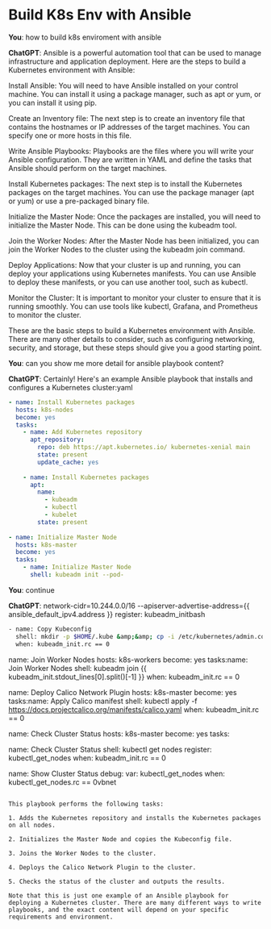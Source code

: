 # Build K8s Env with Ansible
**You**: how to build k8s enviroment with ansible

**ChatGPT**: Ansible is a powerful automation tool that can be used to manage infrastructure and application deployment. Here are the steps to build a Kubernetes environment with Ansible:

Install Ansible: You will need to have Ansible installed on your control machine. You can install it using a package manager, such as apt or yum, or you can install it using pip.

Create an Inventory file: The next step is to create an inventory file that contains the hostnames or IP addresses of the target machines. You can specify one or more hosts in this file.

Write Ansible Playbooks: Playbooks are the files where you will write your Ansible configuration. They are written in YAML and define the tasks that Ansible should perform on the target machines.

Install Kubernetes packages: The next step is to install the Kubernetes packages on the target machines. You can use the package manager (apt or yum) or use a pre-packaged binary file.

Initialize the Master Node: Once the packages are installed, you will need to initialize the Master Node. This can be done using the kubeadm tool.

Join the Worker Nodes: After the Master Node has been initialized, you can join the Worker Nodes to the cluster using the kubeadm join command.

Deploy Applications: Now that your cluster is up and running, you can deploy your applications using Kubernetes manifests. You can use Ansible to deploy these manifests, or you can use another tool, such as kubectl.

Monitor the Cluster: It is important to monitor your cluster to ensure that it is running smoothly. You can use tools like kubectl, Grafana, and Prometheus to monitor the cluster.

These are the basic steps to build a Kubernetes environment with Ansible. There are many other details to consider, such as configuring networking, security, and storage, but these steps should give you a good starting point.

**You**: can you show me more detail for ansible playbook content?

**ChatGPT**: Certainly! Here's an example Ansible playbook that installs and configures a Kubernetes cluster:yaml
```yaml
- name: Install Kubernetes packages
  hosts: k8s-nodes
  become: yes
  tasks:
    - name: Add Kubernetes repository
      apt_repository:
        repo: deb https://apt.kubernetes.io/ kubernetes-xenial main
        state: present
        update_cache: yes
        
    - name: Install Kubernetes packages
      apt:
        name:
          - kubeadm
          - kubectl
          - kubelet
        state: present
        
- name: Initialize Master Node
  hosts: k8s-master
  become: yes
  tasks:
    - name: Initialize Master Node
      shell: kubeadm init --pod-
```

**You**: continue

**ChatGPT**: network-cidr=10.244.0.0/16 --apiserver-advertise-address={{ ansible_default_ipv4.address }}
register: kubeadm_initbash
```bash
- name: Copy Kubeconfig
  shell: mkdir -p $HOME/.kube &amp;&amp; cp -i /etc/kubernetes/admin.conf $HOME/.kube/config &amp;&amp; chown $(id -u):$(id -g) $HOME/.kube/config
  when: kubeadm_init.rc == 0
```

name: Join Worker Nodes
hosts: k8s-workers
become: yes
tasks:name: Join Worker Nodes
shell: kubeadm join {{ kubeadm_init.stdout_lines[0].split()[-1] }}
when: kubeadm_init.rc == 0

name: Deploy Calico Network Plugin
hosts: k8s-master
become: yes
tasks:name: Apply Calico manifest
shell: kubectl apply -f https://docs.projectcalico.org/manifests/calico.yaml
when: kubeadm_init.rc == 0

name: Check Cluster Status
hosts: k8s-master
become: yes
tasks:

name: Check Cluster Status
shell: kubectl get nodes
register: kubectl_get_nodes
when: kubeadm_init.rc == 0

name: Show Cluster Status
debug:
var: kubectl_get_nodes
when: kubectl_get_nodes.rc == 0vbnet
```vbnet

This playbook performs the following tasks:

1. Adds the Kubernetes repository and installs the Kubernetes packages on all nodes.

2. Initializes the Master Node and copies the Kubeconfig file.

3. Joins the Worker Nodes to the cluster.

4. Deploys the Calico Network Plugin to the cluster.

5. Checks the status of the cluster and outputs the results.

Note that this is just one example of an Ansible playbook for deploying a Kubernetes cluster. There are many different ways to write playbooks, and the exact content will depend on your specific requirements and environment.
```


